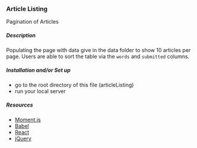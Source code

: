 ### Article Listing
Pagination of Articles 

##### Description
Populating the page with data give in the data folder to show 10 articles per page. Users are able to sort the table via the `words` and `submitted` columns.

##### Installation and/or Set up
* go to the root directory of this file (articleListing)
* run your local server

##### Resources

* [Moment.js](http://momentjs.com/)
* [Babel](https://babeljs.io/)
* [React](https://facebook.github.io/react/)
* [jQuery](https://jquery.com/)
